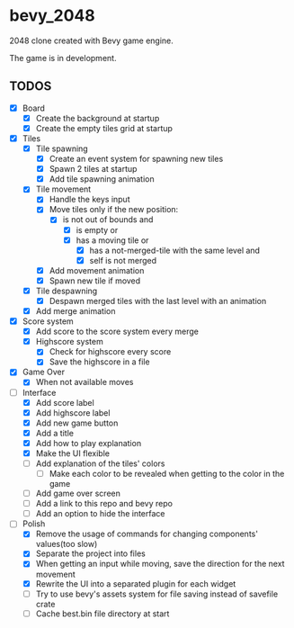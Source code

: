 # bevy_2048
2048 clone created with Bevy game engine.

The game is in development.

## TODOS
- [x] Board
  - [x] Create the background at startup
  - [x] Create the empty tiles grid at startup
- [x] Tiles
  - [x] Tile spawning
    - [x] Create an event system for spawning new tiles
    - [x] Spawn 2 tiles at startup
    - [x] Add tile spawning animation 
  - [x] Tile movement
    - [x] Handle the keys input
    - [x] Move tiles only if the new position:
      - [x] is not out of bounds and
        - [x] is empty or
        - [x] has a moving tile or
          - [x] has a not-merged-tile with the same level and
          - [x] self is not merged
    - [x] Add movement animation
    - [x] Spawn new tile if moved
  - [x] Tile despawning
    - [x] Despawn merged tiles with the last level with an animation
  - [x] Add merge animation
- [x] Score system
  - [x] Add score to the score system every merge
  - [x] Highscore system
    - [x] Check for highscore every score
    - [x] Save the highscore in a file
- [x] Game Over
  - [x] When not available moves
- [ ] Interface
  - [x] Add score label
  - [x] Add highscore label
  - [x] Add new game button
  - [x] Add a title
  - [x] Add how to play explanation
  - [x] Make the UI flexible
  - [ ] Add explanation of the tiles' colors
    - [ ] Make each color to be revealed when getting to the color in the game
  - [ ] Add game over screen
  - [ ] Add a link to this repo and bevy repo
  - [ ] Add an option to hide the interface
- [ ] Polish
  - [x] Remove the usage of commands for changing components' values(too slow)
  - [x] Separate the project into files
  - [x] When getting an input while moving, save the direction for the next movement
  - [x] Rewrite the UI into a separated plugin for each widget
  - [ ] Try to use bevy's assets system for file saving instead of savefile crate
  - [ ] Cache best.bin file directory at start